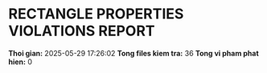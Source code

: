 ﻿# RECTANGLE PROPERTIES VIOLATIONS REPORT

**Thoi gian:** 2025-05-29 17:26:02
**Tong files kiem tra:** 36
**Tong vi pham phat hien:** 0


